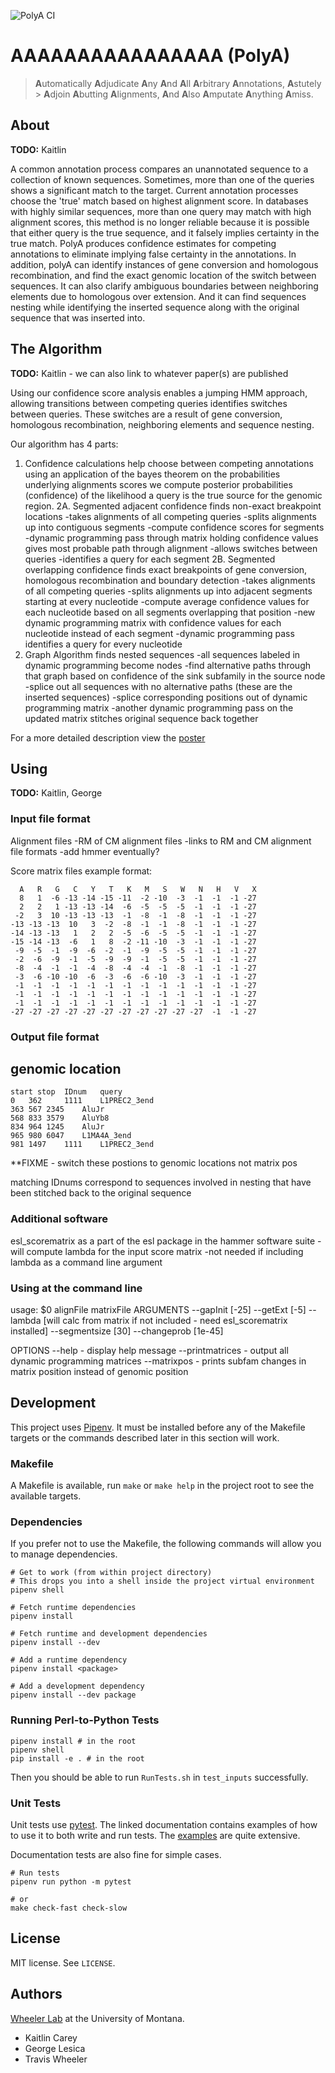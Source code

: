 ![PolyA CI](https://github.com/TravisWheelerLab/polyA/workflows/PolyA%20CI/badge.svg)

# AAAAAAAAAAAAAAAA (PolyA)

> **A**utomatically **A**djudicate **A**ny **A**nd **A**ll **A**rbitrary
> **A**nnotations, **A**stutely > **A**djoin **A**butting **A**lignments,
> **A**nd **A**lso **A**mputate **A**nything **A**miss.

## About

**TODO:** Kaitlin

A common annotation process compares an unannotated sequence to a collection of known sequences.
Sometimes, more than one of the queries shows a significant match to the target. Current 
annotation processes choose the 'true' match based on highest alignment score. In databases
with highly similar sequences, more than one query may match with high alignment scores, this
method is no longer reliable because it is possible that either query is the true sequence, and 
it falsely implies certainty in the true match. PolyA produces confidence estimates for 
competing annotations to eliminate implying false certainty in the annotations. In addition, 
polyA can identify instances of gene conversion and homologous recombination, and find the 
exact genomic location of the switch between sequences. It can also clarify ambiguous boundaries
between neighboring elements due to homologous over extension. And it can find sequences nesting
while identifying the inserted sequence along with the original sequence that was inserted into.


## The Algorithm

**TODO:** Kaitlin - we can also link to whatever paper(s) are published

Using our confidence score analysis enables a jumping HMM approach, allowing transitions between
competing queries identifies switches between queries. These switches are a result of gene
conversion, homologous recombination, neighboring elements and sequence nesting.

Our algorithm has 4 parts: 

1. Confidence calculations help choose between competing annotations
	using an application of the bayes theorem on the probabilities underlying alignments scores
	we compute posterior probabilities (confidence) of the likelihood a query is the true
	source for the genomic region.
2A. Segmented adjacent confidence finds non-exact breakpoint locations
	-takes alignments of all competing queries
	-splits alignments up into contiguous segments
	-compute confidence scores for segments 
	-dynamic programming pass through matrix holding confidence values gives most probable
	path through alignment
	-allows switches between queries
	-identifies a query for each segment
2B. Segmented overlapping confidence finds exact breakpoints of gene conversion, homologous 
recombination and boundary detection
	-takes alignments of all competing queries
	-splits alignments up into adjacent segments starting at every nucleotide
	-compute average confidence values for each nucleotide based on all segments overlapping
	that position
	-new dynamic programming matrix with confidence values for each nucleotide instead
	of each segment
	-dynamic programming pass identifies a query for every nucleotide
3. Graph Algorithm finds nested sequences
	-all sequences labeled in dynamic programming become nodes
	-find alternative paths through that graph based on confidence of the sink subfamily
	in the source node
	-splice out all sequences with no alternative paths (these are the inserted sequences)
	-splice corresponding positions out of dynamic programming matrix
	-another dynamic programming pass on the updated matrix stitches original sequence back 
	together
	
For a more detailed description view the [poster](/supporting_materials/AlgorithmPoster.pdf)

## Using

**TODO:** Kaitlin, George


### Input file format
	
Alignment files
	-RM of CM alignment files 
	-links to RM and CM alignment file formats
	-add hmmer eventually?
	
Score matrix files
example format:		
```
  A   R   G   C   Y   T   K   M   S   W   N   H   V   X
  8   1  -6 -13 -14 -15 -11  -2 -10  -3  -1  -1  -1 -27
  2   2   1 -13 -13 -14  -6  -5  -5  -5  -1  -1  -1 -27
 -2   3  10 -13 -13 -13  -1  -8  -1  -8  -1  -1  -1 -27
-13 -13 -13  10   3  -2  -8  -1  -1  -8  -1  -1  -1 -27
-14 -13 -13   1   2   2  -5  -6  -5  -5  -1  -1  -1 -27
-15 -14 -13  -6   1   8  -2 -11 -10  -3  -1  -1  -1 -27
 -9  -5  -1  -9  -6  -2  -1  -9  -5  -5  -1  -1  -1 -27
 -2  -6  -9  -1  -5  -9  -9  -1  -5  -5  -1  -1  -1 -27
 -8  -4  -1  -1  -4  -8  -4  -4  -1  -8  -1  -1  -1 -27
 -3  -6 -10 -10  -6  -3  -6  -6 -10  -3  -1  -1  -1 -27
 -1  -1  -1  -1  -1  -1  -1  -1  -1  -1  -1  -1  -1 -27
 -1  -1  -1  -1  -1  -1  -1  -1  -1  -1  -1  -1  -1 -27
 -1  -1  -1  -1  -1  -1  -1  -1  -1  -1  -1  -1  -1 -27
-27 -27 -27 -27 -27 -27 -27 -27 -27 -27 -27  -1  -1 -27
```

### Output file format

genomic location
----------------
```
start stop	IDnum	query
0	362		1111	L1PREC2_3end
363	567	2345	AluJr
568	833	3579	AluYb8
834	964	1245	AluJr
965	980	6047	L1MA4A_3end
981	1497	1111	L1PREC2_3end
```
**FIXME - switch these postions to genomic locations not matrix pos 

matching IDnums correspond to sequences involved in nesting that have been stitched back to 
the original sequence 


### Additional software

esl_scorematrix as a part of the esl package in the hammer software suite
	-will compute lambda for the input score matrix
	-not needed if including lambda as a command line argument

### Using at the command line

usage: $0 alignFile matrixFile
ARGUMENTS
	--gapInit [-25]
	--getExt [-5]
	--lambda [will calc from matrix if not included - need esl_scorematrix installed]
	--segmentsize [30]
	--changeprob [1e-45]
	
OPTIONS
	--help - display help message
	--printmatrices - output all dynamic programming matrices
	--matrixpos - prints subfam changes in matrix position instead of genomic position
	


## Development

This project uses [Pipenv](https://pipenv.readthedocs.io/en/latest/). It must be installed before
any of the Makefile targets or the commands described later in this section will work.

### Makefile

A Makefile is available, run `make` or `make help` in the project root to see the available targets.

### Dependencies

If you prefer not to use the Makefile, the following commands will allow you to manage dependencies.

```
# Get to work (from within project directory)
# This drops you into a shell inside the project virtual environment
pipenv shell

# Fetch runtime dependencies
pipenv install

# Fetch runtime and development dependencies
pipenv install --dev

# Add a runtime dependency
pipenv install <package>

# Add a development dependency
pipenv install --dev package
```

### Running Perl-to-Python Tests

```
pipenv install # in the root
pipenv shell
pip install -e . # in the root
```

Then you should be able to run `RunTests.sh` in `test_inputs` successfully.

### Unit Tests

Unit tests use [pytest](https://pytest.org/en/latest/). The linked
documentation contains examples of how to use it to both write and run tests.
The [examples](https://pytest.org/en/latest/example/index.html) are quite
extensive.

Documentation tests are also fine for simple cases.

```
# Run tests
pipenv run python -m pytest

# or
make check-fast check-slow
```

## License

MIT license. See `LICENSE`.

## Authors

[Wheeler Lab](http://wheelerlab.org) at the University of Montana.

  - Kaitlin Carey
  - George Lesica
  - Travis Wheeler
